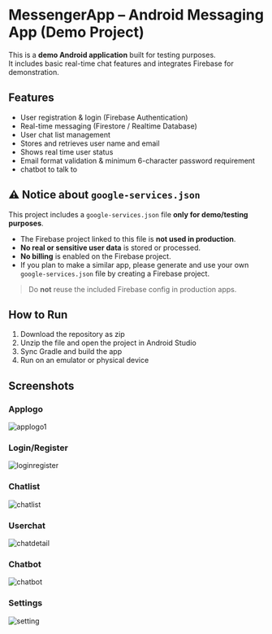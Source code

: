 # MessengerApp – Android Messaging App (Demo Project)

This is a **demo Android application** built for testing purposes.  
It includes basic real-time chat features and integrates Firebase for demonstration.

## Features

- User registration & login (Firebase Authentication)  
- Real-time messaging (Firestore / Realtime Database)  
- User chat list management  
- Stores and retrieves user name and email 
- Shows real time user status 
- Email format validation & minimum 6-character password requirement
- chatbot to talk to

## ⚠️ Notice about `google-services.json`

This project includes a `google-services.json` file **only for demo/testing purposes**.

- The Firebase project linked to this file is **not used in production**.  
- **No real or sensitive user data** is stored or processed.  
- **No billing** is enabled on the Firebase project.  
- If you plan to make a similar app, please generate and use your own `google-services.json` file by creating a Firebase project.  

> Do **not** reuse the included Firebase config in production apps.  

## How to Run

1. Download the repository as zip
2. Unzip the file and open the project in Android Studio  
3. Sync Gradle and build the app  
4. Run on an emulator or physical device

## Screenshots
### Applogo
![applogo1](https://github.com/user-attachments/assets/26b81316-25f2-43d2-a0ae-bc3ef47fa286)

### Login/Register
![loginregister](https://github.com/user-attachments/assets/e457e521-cb62-4d4c-8bb5-f10021ef9438)

### Chatlist
![chatlist](https://github.com/user-attachments/assets/d7139b26-bdcb-41aa-8aff-de8dda6d252d)

### Userchat
![chatdetail](https://github.com/user-attachments/assets/5fe1d29f-1cb8-4caa-b377-95b3bdd0dabc)

### Chatbot
![chatbot](https://github.com/user-attachments/assets/cd778917-b017-4f1f-9453-92ab1dda1f10)

### Settings
![setting](https://github.com/user-attachments/assets/15ca49de-4ff9-4d86-984a-525f52a16c33)
